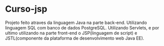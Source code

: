 # Curso-jsp
Projeto feito atraves da linguagem Java na parte back-end.
Utilizando linguagem SQL com banco de dados PostgreSQL.
Utilizando Servlets, e por ultimo utilizando na parte front-end o JSP(linguagem de script) e JSTL(componente da plataforma de desenvolvimento web Java EE).

